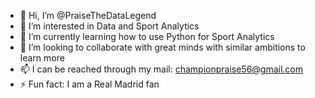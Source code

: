 - 👋 Hi, I’m @PraiseTheDataLegend
- 👀 I’m interested in Data and Sport Analytics
- 🌱 I’m currently learning how to use Python for Sport Analytics
- 💞️ I’m looking to collaborate with great minds with similar ambitions to learn more 
- 📫 I can be reached through my mail: championpraise56@gmail.com
- ⚡ Fun fact: I am a Real Madrid fan

